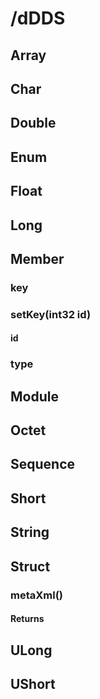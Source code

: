 # /dDDS

## Array

## Char

## Double

## Enum

## Float

## Long

## Member
### key
### setKey(int32 id)
#### id
### type

## Module

## Octet

## Sequence

## Short

## String

## Struct
### metaXml()
#### Returns

## ULong

## UShort
